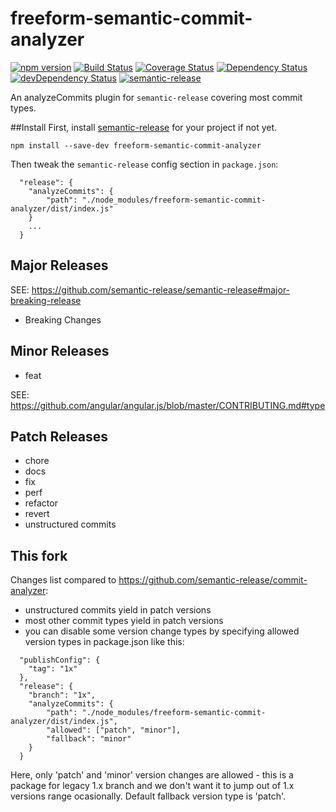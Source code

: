 # freeform-semantic-commit-analyzer
[![npm version](https://badge.fury.io/js/freeform-semantic-commit-analyzer.svg)](http://badge.fury.io/js/freeform-semantic-commit-analyzer)
[![Build Status](https://travis-ci.org/artemv/freeform-semantic-commit-analyzer.svg?branch=master)](https://travis-ci.org/artemv/freeform-semantic-commit-analyzer)
[![Coverage Status](https://coveralls.io/repos/artemv/freeform-semantic-commit-analyzer/badge.svg)](https://coveralls.io/r/artemv/freeform-semantic-commit-analyzer)
[![Dependency Status](https://david-dm.org/artemv/freeform-semantic-commit-analyzer.svg)](https://david-dm.org/artemv/freeform-semantic-commit-analyzer)
[![devDependency Status](https://david-dm.org/artemv/freeform-semantic-commit-analyzer/dev-status.svg)](https://david-dm.org/artemv/freeform-semantic-commit-analyzer#info=devDependencies)
[![semantic-release](https://img.shields.io/badge/%20%20%F0%9F%93%A6%F0%9F%9A%80-semantic--release-e10079.svg)](https://github.com/semantic-release/semantic-release)

An analyzeCommits plugin for `semantic-release` covering most commit types.

##Install
First, install [semantic-release](https://github.com/semantic-release/semantic-release) for your project if not yet.

`npm install --save-dev freeform-semantic-commit-analyzer`

Then tweak the `semantic-release` config section in `package.json`:
```
  "release": {
    "analyzeCommits": {
        "path": "./node_modules/freeform-semantic-commit-analyzer/dist/index.js"
    }
    ...
  }
```
## Major Releases

SEE: https://github.com/semantic-release/semantic-release#major-breaking-release

- Breaking Changes

## Minor Releases

- feat

SEE: https://github.com/angular/angular.js/blob/master/CONTRIBUTING.md#type

## Patch Releases

- chore
- docs
- fix
- perf
- refactor
- revert
- unstructured commits

## This fork
Changes list compared to https://github.com/semantic-release/commit-analyzer:
* unstructured commits yield in patch versions
* most other commit types yield in patch versions
* you can disable some version change types by specifying allowed version types in package.json like this:
```
  "publishConfig": {
    "tag": "1x"
  },
  "release": {
    "branch": "1x",
    "analyzeCommits": {
        "path": "./node_modules/freeform-semantic-commit-analyzer/dist/index.js",
        "allowed": ["patch", "minor"],
        "fallback": "minor"
    }
  }
```
Here, only 'patch' and 'minor' version changes are allowed - this is a package for legacy 1.x branch and we don't want
it to jump out of 1.x versions range ocasionally. Default fallback version type is 'patch'.
